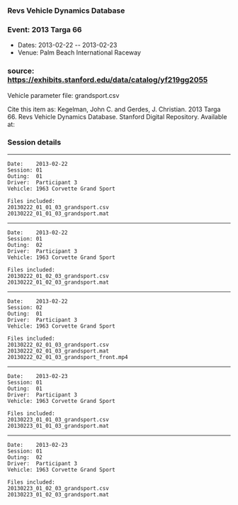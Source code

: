 ### Revs Vehicle Dynamics Database
### Event: 2013 Targa 66
- Dates: 2013-02-22 -- 2013-02-23
- Venue: Palm Beach International Raceway

### source: https://exhibits.stanford.edu/data/catalog/yf219gg2055

Vehicle parameter file:
grandsport.csv

Cite this item as:
Kegelman, John C. and Gerdes, J. Christian. 2013 Targa 66. Revs Vehicle Dynamics Database. Stanford Digital Repository. Available at:

### Session details

---

    Date:    2013-02-22
    Session: 01
    Outing:  01
    Driver:  Participant 3
    Vehicle: 1963 Corvette Grand Sport
    
    Files included:
    20130222_01_01_03_grandsport.csv
    20130222_01_01_03_grandsport.mat

---

    Date:    2013-02-22
    Session: 01
    Outing:  02
    Driver:  Participant 3
    Vehicle: 1963 Corvette Grand Sport
    
    Files included:
    20130222_01_02_03_grandsport.csv
    20130222_01_02_03_grandsport.mat

---

    Date:    2013-02-22
    Session: 02
    Outing:  01
    Driver:  Participant 3
    Vehicle: 1963 Corvette Grand Sport
    
    Files included:
    20130222_02_01_03_grandsport.csv
    20130222_02_01_03_grandsport.mat
    20130222_02_01_03_grandsport_front.mp4

---

    Date:    2013-02-23
    Session: 01
    Outing:  01
    Driver:  Participant 3
    Vehicle: 1963 Corvette Grand Sport
    
    Files included:
    20130223_01_01_03_grandsport.csv
    20130223_01_01_03_grandsport.mat

---

    Date:    2013-02-23
    Session: 01
    Outing:  02
    Driver:  Participant 3
    Vehicle: 1963 Corvette Grand Sport
    
    Files included:
    20130223_01_02_03_grandsport.csv
    20130223_01_02_03_grandsport.mat

